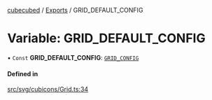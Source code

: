 [cubecubed](/reference/README.md) / [Exports](/reference/modules.md) / GRID\_DEFAULT\_CONFIG

# Variable: GRID\_DEFAULT\_CONFIG

• `Const` **GRID\_DEFAULT\_CONFIG**: [`GRID_CONFIG`](/reference/interfaces/GRID_CONFIG.md)

#### Defined in

[src/svg/cubicons/Grid.ts:34](https://github.com/imaphatduc/cubecubed/blob/0fd2007/src/svg/cubicons/Grid.ts#L34)
